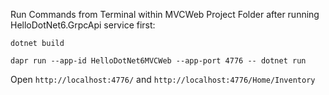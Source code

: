 ﻿Run Commands from Terminal within MVCWeb Project Folder after running HelloDotNet6.GrpcApi service first:

`dotnet build`

`dapr run --app-id HelloDotNet6MVCWeb --app-port 4776 -- dotnet run`

Open `http://localhost:4776/` and `http://localhost:4776/Home/Inventory`

